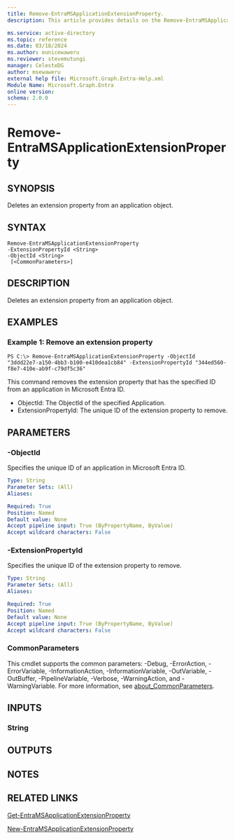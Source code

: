 ```yaml
---
title: Remove-EntraMSApplicationExtensionProperty.
description: This article provides details on the Remove-EntraMSApplicationExtensionProperty command.

ms.service: active-directory
ms.topic: reference
ms.date: 03/18/2024
ms.author: eunicewaweru
ms.reviewer: stevemutungi
manager: CelesteDG
author: msewaweru
external help file: Microsoft.Graph.Entra-Help.xml
Module Name: Microsoft.Graph.Entra
online version:
schema: 2.0.0
---
```


# Remove-EntraMSApplicationExtensionProperty

## SYNOPSIS
Deletes an extension property from an application object.

## SYNTAX

```
Remove-EntraMSApplicationExtensionProperty 
-ExtensionPropertyId <String> 
-ObjectId <String>
 [<CommonParameters>]
```

## DESCRIPTION
Deletes an extension property from an application object.

## EXAMPLES

### Example 1: Remove an extension property
```
PS C:\> Remove-EntraMSApplicationExtensionProperty -ObjectId "3ddd22e7-a150-4bb3-b100-e410dea1cb84" -ExtensionPropertyId "344ed560-f8e7-410e-ab9f-c79df5c36"
```

This command removes the extension property that has the specified ID from an application in Microsoft Entra ID.
- ObjectId:  The ObjectId of the specified Application.
- ExtensionPropertyId: The unique ID of the extension property to remove.

## PARAMETERS

### -ObjectId
Specifies the unique ID of an application in Microsoft Entra ID.

```yaml
Type: String
Parameter Sets: (All)
Aliases:

Required: True
Position: Named
Default value: None
Accept pipeline input: True (ByPropertyName, ByValue)
Accept wildcard characters: False
```

### -ExtensionPropertyId
Specifies the unique ID of the extension property to remove.

```yaml
Type: String
Parameter Sets: (All)
Aliases:

Required: True
Position: Named
Default value: None
Accept pipeline input: True (ByPropertyName, ByValue)
Accept wildcard characters: False
```

### CommonParameters
This cmdlet supports the common parameters: -Debug, -ErrorAction, -ErrorVariable, -InformationAction, -InformationVariable, -OutVariable, -OutBuffer, -PipelineVariable, -Verbose, -WarningAction, and -WarningVariable. For more information, see [about_CommonParameters](http://go.microsoft.com/fwlink/?LinkID=113216).

## INPUTS

### String
## OUTPUTS

## NOTES

## RELATED LINKS

[Get-EntraMSApplicationExtensionProperty](Get-EntraMSApplicationExtensionProperty.md)

[New-EntraMSApplicationExtensionProperty](New-EntraMSApplicationExtensionProperty.md)

